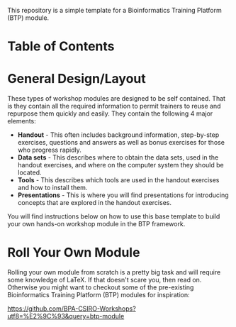 This repository is a simple template for a Bioinformatics Training Platform (BTP) module.

Table of Contents
=================
<!-- toc -->

General Design/Layout
=====================
These types of workshop modules are designed to be self contained. That is they contain all the
required information to permit trainers to reuse and repurpose them quickly and easily. They contain
the following 4 major elements:

 * **Handout** - This often includes background information, step-by-step exercises, questions and
   answers as well as bonus exercises for those who progress rapidly.
 * **Data sets** - This describes where to obtain the data sets, used in the handout exercises, and
   where on the computer system they should be located.
 * **Tools** - This describes which tools are used in the handout exercises and how to install them.
 * **Presentations** - This is where you will find presentations for introducing concepts that are
   explored in the handout exercises.

You will find instructions below on how to use this base template to build your own hands-on
workshop module in the BTP framework.

Roll Your Own Module
====================
Rolling your own module from scratch is a pretty big task and will require some knowledge of LaTeX.
If that doesn't scare you, then read on. Otherwise you might want to checkout some of the
pre-existing Bioinformatics Training Platform (BTP) modules for inspiration:

https://github.com/BPA-CSIRO-Workshops?utf8=%E2%9C%93&query=btp-module

